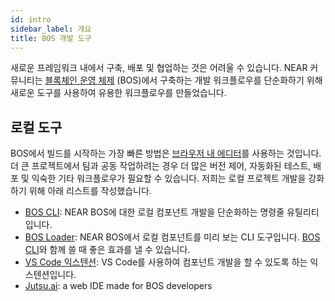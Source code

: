 ```yaml
---
id: intro
sidebar_label: 개요
title: BOS 개발 도구
---
```


새로운 프레임워크 내에서 구축, 배포 및 협업하는 것은 어려울 수 있습니다. NEAR 커뮤니티는 [블록체인 운영 체제](https://near.org/blog/near-announces-the-blockchain-operating-system/) (BOS)에서 구축하는 개발 워크플로우를 단순화하기 위해 새로운 도구를 사용하여 유용한 워크플로우를 만들었습니다.

## 로컬 도구

BOS에서 빌드를 시작하는 가장 빠른 방법은 [브라우저 내 에디터](https://near.org/sandbox)를 사용하는 것입니다. 더 큰 프로젝트에서 팀과 공동 작업하려는 경우 더 많은 버전 제어, 자동화된 테스트, 배포 및 익숙한 기타 워크플로우가 필요할 수 있습니다. 저희는 로컬 프로젝트 개발을 강화하기 위해 아래 리스트를 작성했습니다.

- [BOS CLI](https://github.com/FroVolod/bos-cli-rs): NEAR BOS에 대한 로컬 컴포넌트 개발을 단순화하는 명령줄 유틸리티입니다.
- [BOS Loader](bos-loader.md): NEAR BOS에서 로컬 컴포넌트를 미리 보는 CLI 도구입니다. [BOS CLI](https://github.com/FroVolod/bos-cli-rs)와 함께 쓸 때 좋은 효과를 낼 수 있습니다.
- [VS Code 익스텐션](vscode.md): VS Code를 사용하여 컴포넌트 개발을 할 수 있도록 하는 익스텐션입니다.
- [Jutsu.ai](https://jutsu.ai): a web IDE made for BOS developers
